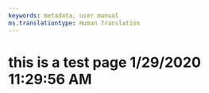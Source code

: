 ```yaml
---
keywords: metadata, user manual
ms.translationtype: Human Translation
---
```

# this is a test page 1/29/2020 11:29:56 AM